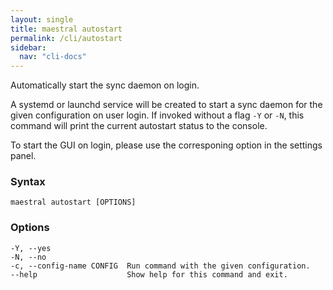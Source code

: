 ```yaml
---
layout: single
title: maestral autostart
permalink: /cli/autostart
sidebar:
  nav: "cli-docs"
---
```


Automatically start the sync daemon on login.

A systemd or launchd service will be created to start a sync daemon for the given
configuration on user login. If invoked without a flag `-Y` or `-N`, this command will
print the current autostart status to the console.

To start the GUI on login, please use the corresponing option in the settings panel.

### Syntax

```
maestral autostart [OPTIONS]
```

### Options

```
-Y, --yes
-N, --no
-c, --config-name CONFIG  Run command with the given configuration.
--help                    Show help for this command and exit.
```
